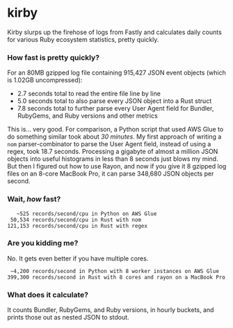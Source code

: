 # kirby

Kirby slurps up the firehose of logs from Fastly and calculates daily counts for various Ruby ecosystem statistics, pretty quickly.

### How fast is pretty quickly?

For an 80MB gzipped log file containing 915,427 JSON event objects (which is 1.02GB uncompressed):

- 2.7 seconds total to read the entire file line by line
- 5.0 seconds total to also parse every JSON object into a Rust struct
- 7.8 seconds total to further parse every User Agent field for Bundler, RubyGems, and Ruby versions and other metrics

This is... very good. For comparison, a Python script that used AWS Glue to do something similar took about _30 minutes_. My first approach of writing a `nom` parser-combinator to parse the User Agent field, instead of using a regex, took 18.7 seconds. Processing a gigabyte of almost a million JSON objects into useful histograms in less than 8 seconds just blows my mind. But then I figured out how to use Rayon, and now if you give it 8 gzipped log files on an 8-core MacBook Pro, it can parse 348,680 JSON objects per second.

### Wait, _how_ fast?

       ~525 records/second/cpu in Python on AWS Glue
     50,534 records/second/cpu in Rust with nom
    121,153 records/second/cpu in Rust with regex

### Are you kidding me?

No. It gets even better if you have multiple cores.

     ~4,200 records/second in Python with 8 worker instances on AWS Glue
    399,300 records/second in Rust with 8 cores and rayon on a MacBook Pro

### What does it calculate?

It counts Bundler, RubyGems, and Ruby versions, in hourly buckets, and prints those out as nested JSON to stdout.
